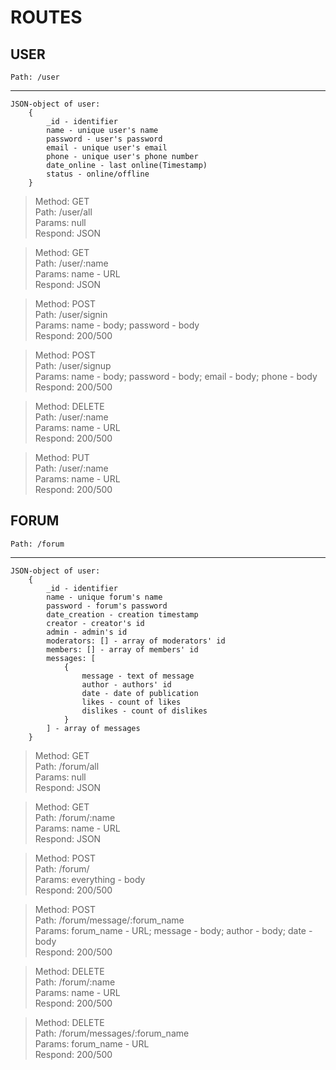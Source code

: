 # ROUTES

## USER
    Path: /user
<hr>

    JSON-object of user:  
        {
            _id - identifier  
            name - unique user's name  
            password - user's password   
            email - unique user's email  
            phone - unique user's phone number  
            date_online - last online(Timestamp)  
            status - online/offline  
        }

>   Method: GET  
    Path: /user/all  
    Params: null  
    Respond: JSON 

>   Method: GET    
    Path: /user/:name   
    Params: name - URL     
    Respond: JSON

>   Method: POST    
    Path: /user/signin    
    Params: name - body; password - body  
    Respond: 200/500

>   Method: POST  
    Path: /user/signup  
    Params: name - body; password - body; email - body; phone - body   
    Respond: 200/500

>   Method: DELETE  
    Path: /user/:name  
    Params: name - URL  
    Respond: 200/500
 
>   Method: PUT  
    Path: /user/:name  
    Params: name - URL  
    Respond: 200/500

## FORUM

    Path: /forum
<hr>

    JSON-object of user:  
        {
            _id - identifier  
            name - unique forum's name  
            password - forum's password     
            date_creation - creation timestamp  
            creator - creator's id
            admin - admin's id
            moderators: [] - array of moderators' id
            members: [] - array of members' id  
            messages: [
                {
                    message - text of message  
                    author - authors' id  
                    date - date of publication  
                    likes - count of likes  
                    dislikes - count of dislikes  
                }
            ] - array of messages
        }

>   Method: GET  
    Path: /forum/all  
    Params: null  
    Respond: JSON 

>   Method: GET    
    Path: /forum/:name   
    Params: name - URL     
    Respond: JSON

>   Method: POST    
    Path: /forum/    
    Params: everything - body  
    Respond: 200/500

>   Method: POST  
    Path: /forum/message/:forum_name    
    Params: forum_name - URL; message - body; author - body; date - body   
    Respond: 200/500

>   Method: DELETE  
    Path: /forum/:name  
    Params: name - URL  
    Respond: 200/500
 
>   Method: DELETE  
    Path: /forum/messages/:forum_name  
    Params: forum_name - URL  
    Respond: 200/500
        